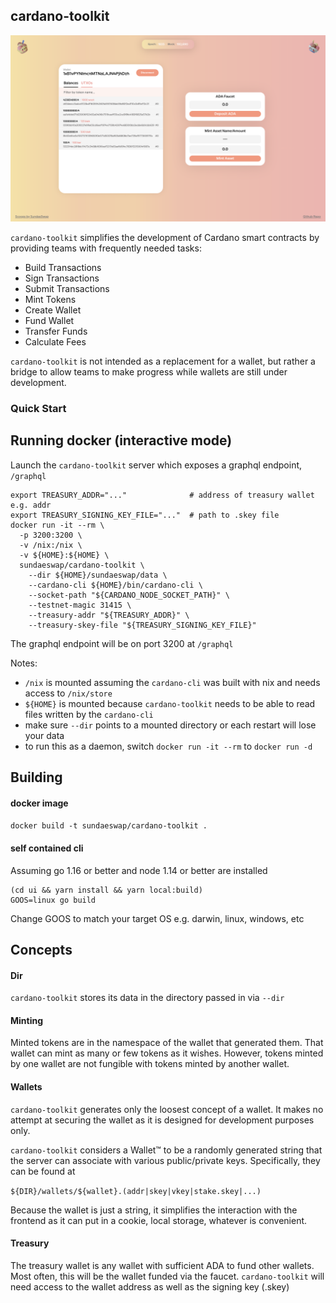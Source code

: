 cardano-toolkit
------------------

![](docs/screenshot.png)

`cardano-toolkit` simplifies the development of Cardano smart contracts 
by providing teams with frequently needed tasks:

* Build Transactions
* Sign Transactions
* Submit Transactions
* Mint Tokens
* Create Wallet
* Fund Wallet
* Transfer Funds
* Calculate Fees

`cardano-toolkit` is not intended as a replacement for a wallet, but rather a bridge 
to allow teams to make progress while wallets are still under development.

### Quick Start

## Running docker (interactive mode)

Launch the `cardano-toolkit` server which exposes a graphql endpoint, `/graphql`

```
export TREASURY_ADDR="..."              # address of treasury wallet e.g. addr
export TREASURY_SIGNING_KEY_FILE="..."  # path to .skey file
docker run -it --rm \
  -p 3200:3200 \
  -v /nix:/nix \
  -v ${HOME}:${HOME} \
  sundaeswap/cardano-toolkit \
    --dir ${HOME}/sundaeswap/data \
    --cardano-cli ${HOME}/bin/cardano-cli \
    --socket-path "${CARDANO_NODE_SOCKET_PATH}" \
    --testnet-magic 31415 \
    --treasury-addr "${TREASURY_ADDR}" \
    --treasury-skey-file "${TREASURY_SIGNING_KEY_FILE}"
```

The graphql endpoint will be on port 3200 at `/graphql`

Notes:
* `/nix` is mounted assuming the `cardano-cli` was built with nix and needs access to `/nix/store`
* `${HOME}` is mounted because `cardano-toolkit` needs to be able to read files written by the `cardano-cli`
* make sure `--dir` points to a mounted directory or each restart will lose your data  
* to run this as a daemon, switch `docker run -it --rm` to `docker run -d`

## Building 

#### docker image

```docker build -t sundaeswap/cardano-toolkit .```


#### self contained cli

Assuming go 1.16 or better and node 1.14 or better are installed 

```
(cd ui && yarn install && yarn local:build)
GOOS=linux go build
```

Change GOOS to match your target OS e.g. darwin, linux, windows, etc

## Concepts

#### Dir

`cardano-toolkit` stores its data in the directory passed in via `--dir` 

#### Minting

Minted tokens are in the namespace of the wallet that generated them.  That
wallet can mint as many or few tokens as it wishes.  However, tokens minted by
one wallet are not fungible with tokens minted by another wallet.

#### Wallets

`cardano-toolkit` generates only the loosest concept of a wallet.  It makes no
attempt at securing the wallet as it is designed for development purposes only.

`cardano-toolkit` considers a Wallet™ to be a randomly generated string that the
server can associate with various public/private keys.  Specifically, they can
be found at

```${DIR}/wallets/${wallet}.(addr|skey|vkey|stake.skey|...)```

Because the wallet is just a string, it simplifies the interaction with the
frontend as it can put in a cookie, local storage, whatever is convenient.

#### Treasury

The treasury wallet is any wallet with sufficient ADA to fund other wallets.  
Most often, this will be the wallet funded via the faucet.  `cardano-toolkit`
will need access to the wallet address as well as the signing key (.skey)
